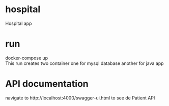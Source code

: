 # hospital
Hospital app
# run
docker-compose up
<br>This run creates two container one for mysql database another for java app
# API documentation
navigate to http://localhost:4000/swagger-ui.html to see de Patient API
